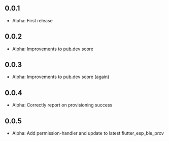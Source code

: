 ## 0.0.1

* Alpha: First release

## 0.0.2

* Alpha: Improvements to pub.dev score

## 0.0.3

* Alpha: Improvements to pub.dev score (again)

## 0.0.4

* Alpha: Correctly report on provisioning success

## 0.0.5

* Alpha: Add permission-handler and update to latest flutter_esp_ble_prov
